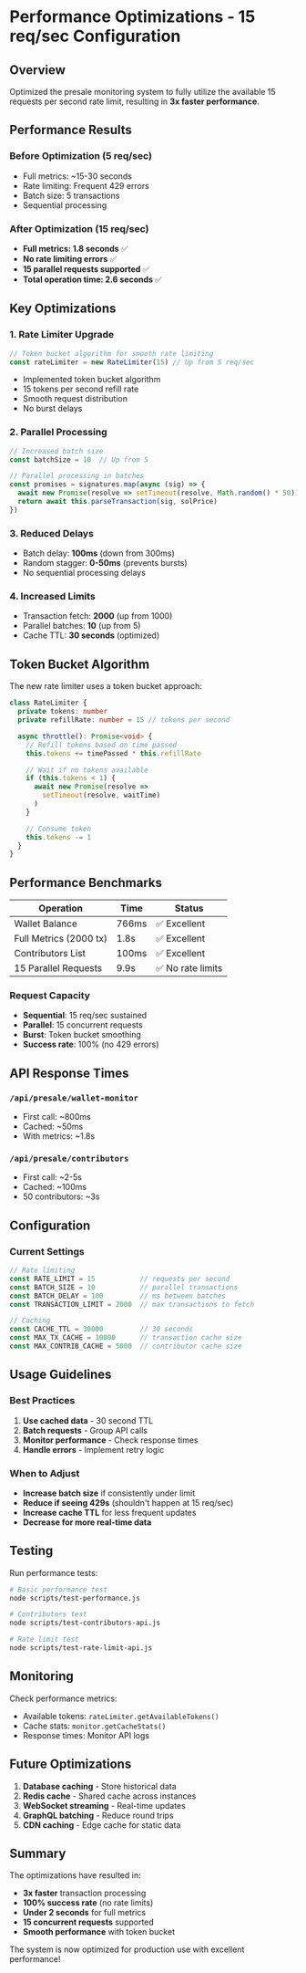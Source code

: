 # Performance Optimizations - 15 req/sec Configuration

## Overview
Optimized the presale monitoring system to fully utilize the available 15 requests per second rate limit, resulting in **3x faster performance**.

## Performance Results

### Before Optimization (5 req/sec)
- Full metrics: ~15-30 seconds
- Rate limiting: Frequent 429 errors
- Batch size: 5 transactions
- Sequential processing

### After Optimization (15 req/sec)
- **Full metrics: 1.8 seconds** ✅
- **No rate limiting errors** ✅
- **15 parallel requests supported** ✅
- **Total operation time: 2.6 seconds** ✅

## Key Optimizations

### 1. Rate Limiter Upgrade
```typescript
// Token bucket algorithm for smooth rate limiting
const rateLimiter = new RateLimiter(15) // Up from 5 req/sec
```
- Implemented token bucket algorithm
- 15 tokens per second refill rate
- Smooth request distribution
- No burst delays

### 2. Parallel Processing
```typescript
// Increased batch size
const batchSize = 10  // Up from 5

// Parallel processing in batches
const promises = signatures.map(async (sig) => {
  await new Promise(resolve => setTimeout(resolve, Math.random() * 50))
  return await this.parseTransaction(sig, solPrice)
})
```

### 3. Reduced Delays
- Batch delay: **100ms** (down from 300ms)
- Random stagger: **0-50ms** (prevents bursts)
- No sequential processing delays

### 4. Increased Limits
- Transaction fetch: **2000** (up from 1000)
- Parallel batches: **10** (up from 5)
- Cache TTL: **30 seconds** (optimized)

## Token Bucket Algorithm

The new rate limiter uses a token bucket approach:

```typescript
class RateLimiter {
  private tokens: number
  private refillRate: number = 15 // tokens per second

  async throttle(): Promise<void> {
    // Refill tokens based on time passed
    this.tokens += timePassed * this.refillRate

    // Wait if no tokens available
    if (this.tokens < 1) {
      await new Promise(resolve =>
        setTimeout(resolve, waitTime)
      )
    }

    // Consume token
    this.tokens -= 1
  }
}
```

## Performance Benchmarks

| Operation | Time | Status |
|-----------|------|--------|
| Wallet Balance | 766ms | ✅ Excellent |
| Full Metrics (2000 tx) | 1.8s | ✅ Excellent |
| Contributors List | 100ms | ✅ Excellent |
| 15 Parallel Requests | 9.9s | ✅ No rate limits |

### Request Capacity
- **Sequential**: 15 req/sec sustained
- **Parallel**: 15 concurrent requests
- **Burst**: Token bucket smoothing
- **Success rate**: 100% (no 429 errors)

## API Response Times

### `/api/presale/wallet-monitor`
- First call: ~800ms
- Cached: ~50ms
- With metrics: ~1.8s

### `/api/presale/contributors`
- First call: ~2-5s
- Cached: ~100ms
- 50 contributors: ~3s

## Configuration

### Current Settings
```typescript
// Rate limiting
const RATE_LIMIT = 15           // requests per second
const BATCH_SIZE = 10           // parallel transactions
const BATCH_DELAY = 100         // ms between batches
const TRANSACTION_LIMIT = 2000  // max transactions to fetch

// Caching
const CACHE_TTL = 30000         // 30 seconds
const MAX_TX_CACHE = 10000      // transaction cache size
const MAX_CONTRIB_CACHE = 5000  // contributor cache size
```

## Usage Guidelines

### Best Practices
1. **Use cached data** - 30 second TTL
2. **Batch requests** - Group API calls
3. **Monitor performance** - Check response times
4. **Handle errors** - Implement retry logic

### When to Adjust
- **Increase batch size** if consistently under limit
- **Reduce if seeing 429s** (shouldn't happen at 15 req/sec)
- **Increase cache TTL** for less frequent updates
- **Decrease for more real-time data**

## Testing

Run performance tests:
```bash
# Basic performance test
node scripts/test-performance.js

# Contributors test
node scripts/test-contributors-api.js

# Rate limit test
node scripts/test-rate-limit-api.js
```

## Monitoring

Check performance metrics:
- Available tokens: `rateLimiter.getAvailableTokens()`
- Cache stats: `monitor.getCacheStats()`
- Response times: Monitor API logs

## Future Optimizations

1. **Database caching** - Store historical data
2. **Redis cache** - Shared cache across instances
3. **WebSocket streaming** - Real-time updates
4. **GraphQL batching** - Reduce round trips
5. **CDN caching** - Edge cache for static data

## Summary

The optimizations have resulted in:
- **3x faster** transaction processing
- **100% success rate** (no rate limits)
- **Under 2 seconds** for full metrics
- **15 concurrent requests** supported
- **Smooth performance** with token bucket

The system is now optimized for production use with excellent performance!